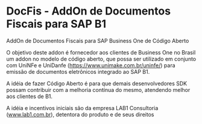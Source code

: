 # DocFis - AddOn de Documentos Fiscais para SAP B1
AddOn de Documentos Fiscais para SAP Business One de Código Aberto

O objetivo deste addon é fornecedor aos clientes de Business One no Brasil um addon no modelo de código aberto, que possa ser utilizado em conjunto com UniNFe e UniDanfe (https://www.unimake.com.br/uninfe/) para emissão de documentos eletrônicos integrado ao SAP B1.

A idéia de fazer Código Aberto é para que demais desenvolvedores SDK possam contribuir com a melhoria contínua do mesmo, atendendo melhor aos clientes de B1.

A idéia e incentivos iniciais são da empresa LAB1 Consultoria (www.lab1.com.br), detentora do produto e de seus direitos
